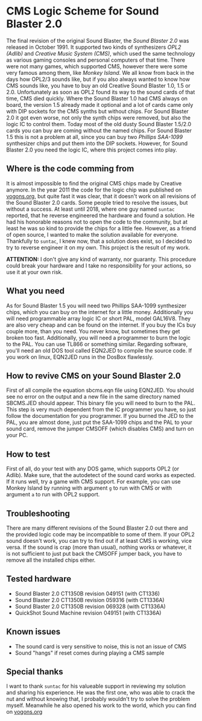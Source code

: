 # CMS Logic Scheme for Sound Blaster 2.0

The final revision of the original Sound Blaster, the *Sound Blaster 2.0* was
released in October 1991. It supported two kinds of synthesizers *OPL2 (Adlib)*
and *Creative Music System (CMS)*, which used the same technology as various
gaming consoles and personal computers of that time. There were not many games,
which supported CMS, however there were some very famous among them, like *Monkey
Island*. We all know from back in the days how OPL2/3 sounds like, but if you
also always wanted to know how CMS sounds like, you have to buy an old Creative
Sound Blaster 1.0, 1.5 or 2.0. Unfortunately as soon as OPL2 found its way to
the sound cards of that time, CMS died quickly. Where the Sound Blaster 1.0 had
CMS always on board, the version 1.5 already made it optional and a lot of cards
came only with DIP sockets for the CMS synths but without chips. For Sound
Blaster 2.0 it got even worse, not only the synth chips were removed, but also
the logic IC to control them. Today most of the old dusty Sound Blaster 1.5/2.0
cards you can buy are coming without the named chips. For Sound Blaster 1.5 this
is not a problem at all, since you can buy two *Phillips SAA-1099* synthesizer
chips and put them into the DIP sockets. However, for Sound Blaster 2.0 you
need the logic IC, where this project comes into play.

## Where is the code comming from

It is almost impossible to find the original CMS chips made by Creative anymore.
In the year 2011 the code for the logic chip was published on
[vogons.org](https://www.vogons.org/viewtopic.php?f=5&t=30242), but quite fast
it was clear, that it doesn't work on all revisions of the Sound Blaster 2.0
cards. Some people tried to resolve the issues, but without a success. At least
until 2018, where one guy named `suntac` reported, that he reverse engineered
the hardware and found a solution. He had his honorable reasons not to open the
code to the community, but at least he was so kind to provide the chips for a
little fee. However, as a friend of open source, I wanted to make the solution
available for everyone.  Thankfully to `suntac`, I knew now, that a solution
does exist, so I decided to try to reverse engineer it on my own. This project
is the result of my work.

**ATTENTION:** I don't give any kind of warranty, nor guaranty. This procedure
could break your hardware and I take no responsibility for your actions, so 
use it at your own risk.

## What you need

As for Sound Blaster 1.5 you will need two Phillips SAA-1099 synthesizer
chips, which you can buy on the internet for a little money. Additionally
you will need programmable array logic IC or short PAL, model GAL16V8. They
are also very cheap and can be found on the internet. If you buy the ICs
buy couple more, than you need. You never know, but sometimes they get
broken too fast. Additionally, you will need a programmer to burn the
logic to the PAL. You can use TL866 or something similar. Regarding software,
you'll need an old DOS tool called EQN2JED to compile the source code. If
you work on linux, EQN2JED runs in the DosBox flawlessly.

## How to revive CMS on your Sound Blaster 2.0

First of all compile the equation sbcms.eqn file using EQN2JED. You should
see no error on the output and a new file in the same directory named SBCMS.JED
should appear. This binary file you will need to burn to the PAL. This step
is very much dependent from the IC programmer you have, so just follow the
documentation for you programmer. If you burned the JED to the PAL, you are
almost done, just put the SAA-1099 chips and the PAL to your sound card, remove
the jumper CMSOFF (which disables CMS) and turn on your PC.

## How to test

First of all, do your test with any DOS game, which supports OPL2 (or Adlib).
Make sure, that the autodetect of the sound card works as expected. If it runs
well, try a game with CMS support. For example, you can use Monkey Island by
running with argument `g` to run with CMS or with argument `a` to run with OPL2
support.

## Troubleshooting

There are many different revisions of the Sound Blaster 2.0 out there and the
provided logic code may be incompatible to some of them. If your OPL2 sound
doesn't work, you can try to find out if at least CMS is working, vice versa.
If the sound is crap (more than usual), nothing works or whatever, it is not
sufficient to just put back the CMSOFF jumper back, you have to remove all the
installed chips either.

## Tested hardware
- Sound Blaster 2.0 CT1350B revision 049151 (with CT1336)
- Sound Blaster 2.0 CT1350B revision 059316 (with CT1336A)
- Sound Blaster 2.0 CT1350B revision 069328 (with CT1336A)
- QuickShot Sound Machine revision 049151 (with CT1336A)

## Known issues
- The sound card is very sensitive to noise, this is not an issue of CMS
- Sound "hangs" if reset comes during playing a CMS sample

## Special thanks

I want to thank `suntac` for his valueable support in reviewing my solution and
sharing his experience. He was the first one, who was able to crack the nut and
without knowing that, I probably wouldn't try to solve the problem myself.
Meanwhile he also opened his work to the world, which you can find on 
[vogons.org](https://www.vogons.org/viewtopic.php?f=5&t=66361)

